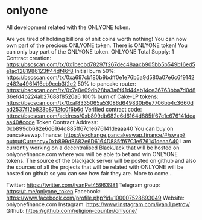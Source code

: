 # onlyone
All development related with the ONLYONE token.

Are you tired of holding billions of shit coins worth nothing!
You can now own part of the precious ONLYONE token.
There is ONLYONE token!
You can only buy part of the ONLYONE token.
ONLYONE Total Supply: 1
Contract creation:
https://bscscan.com/tx/0x1becbd78297f267dec48aacb905bb5b549b16ed5e1ac1281986123ff44df46f8
Initial burn 50%:
https://bscscan.com/tx/0xa697cb180b9bdff0e1e76b5a9d580a07e6c6f9142e482a496f416eb9ccb3f2e2
50% to pancake router:
https://bscscan.com/tx/0x7e0e09db28ba3a6f41d44ab14ce36763bba7d0d836efd4b224ab27688f8520a6
100% burn of Cake-LP tokens:
https://bscscan.com/tx/0xaf8335065a53086d649830b6e7706bb4c3660dad2537f12b823b8712fc0f6b6d
Verified contract code:
https://bscscan.com/address/0xb899db682e6d6164d885ff67c1e676141deaaa40#code
Token Contract Address:
0xb899db682e6d6164d885ff67c1e676141deaaa40
You can buy on pancakeswap.finance:
https://exchange.pancakeswap.finance/#/swap?outputCurrency=0xb899dB682e6D6164D885ff67C1e676141deaaA40
I am currently working on a decentralised BlackJack that will be hosted on onlyonefinance.com where you will be able to bet and win ONLYONE tokens. The source of the blackjack server will be posted on github and also the sources of all the projects that will be related with ONLYONE will be hosted on github so you can see how fair they are.
More to come…

Twitter: https://twitter.com/IvanPet45963981
Telegram group: https://t.me/onlyone_token
Facebook: https://www.facebook.com/profile.php?id=100007528893049
Website: onlyonefinance.com
Instagram: https://www.instagram.com/ivan.1.petrov/ 
Github: https://github.com/religion-counter/onlyone/

